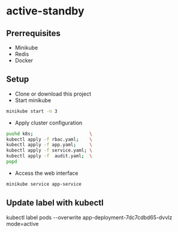 # active-standby

## Prerrequisites

- Minikube
- Redis
- Docker

## Setup

- Clone or download this project
- Start minikube

```bash
minikube start -n 3
```

- Apply cluster configuration

```bash
pushd k8s;                     \
kubectl apply -f rbac.yaml;    \
kubectl apply -f app.yaml;     \
kubectl apply -f service.yaml; \
kubectl apply -f  audit.yaml;  \
popd
```

- Access the web interface

```bash
minikube service app-service
```

## Update label with kubectl

kubectl label pods --overwrite app-deployment-7dc7cdbd65-dvvlz mode=active
